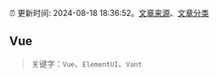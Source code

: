 :alarm_clock: 更新时间: 2024-08-18 18:36:52。[文章来源](/README.md)、[文章分类](/TAGS.md)

## Vue


> 关键字：`Vue`、`ElementUI`、`Vant`




